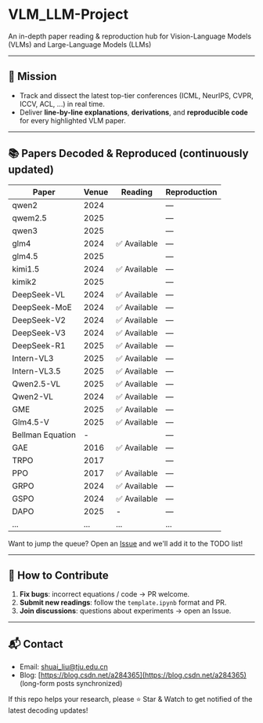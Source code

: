 # VLM_LLM-Project

An in-depth paper reading & reproduction hub for Vision-Language Models (VLMs) and Large-Language Models (LLMs)

---

## 🎯 Mission
- Track and dissect the latest top-tier conferences (ICML, NeurIPS, CVPR, ICCV, ACL, ...) in real time.
- Deliver **line-by-line explanations**, **derivations**, and **reproducible code** for every highlighted VLM paper.

---

## 📚 Papers Decoded & Reproduced (continuously updated)
| Paper | Venue | Reading | Reproduction |
|---|---|---|---|
| qwen2 | 2024 |  | — |
| qwem2.5 | 2025 |  | — |
| qwen3 | 2025 |  | — |
| glm4 | 2024 | ✅ Available | — |
| glm4.5 | 2025 |  | — |
| kimi1.5 | 2024 | ✅ Available | — |
| kimik2 | 2025 |  | — |
| DeepSeek-VL | 2024 | ✅ Available | — |
| DeepSeek-MoE | 2024 | ✅ Available | — |
| DeepSeek-V2 | 2024 | ✅ Available | — |
| DeepSeek-V3 | 2024 | ✅ Available | — |
| DeepSeek-R1 | 2025 | ✅ Available | — |
| Intern-VL3 | 2025 | ✅ Available | — |
| Intern-VL3.5 | 2025 | ✅ Available | — |
| Qwen2.5-VL | 2025 | ✅ Available | — |
| Qwen2-VL | 2024 | ✅ Available | — |
| GME | 2025 | ✅ Available | — |
| Glm4.5-V | 2025 | ✅ Available | — |
| Bellman Equation | - |  | — |
| GAE | 2016 | ✅ Available | — |
| TRPO | 2017 |  | — |
| PPO | 2017 | ✅ Available | — |
| GRPO | 2024 | ✅ Available | — |
| GSPO | 2024 | ✅ Available | — |
| DAPO | 2025 | - | — |
| ... | ... | ... | ... |

Want to jump the queue? Open an [Issue](https://github.com/liushuai35/VLM_Proj/issues) and we'll add it to the TODO list!

---

## 🤝 How to Contribute
1. **Fix bugs**: incorrect equations / code → PR welcome.
2. **Submit new readings**: follow the `template.ipynb` format and PR.
3. **Join discussions**: questions about experiments → open an Issue.

---

## 📬 Contact
- Email: shuai_liu@tju.edu.cn
- Blog: [https://blog.csdn.net/a284365](https://blog.csdn.net/a284365) (long-form posts synchronized)

If this repo helps your research, please ⭐ Star & Watch to get notified of the latest decoding updates!

